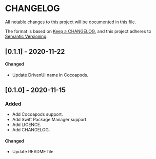 # CHANGELOG
All notable changes to this project will be documented in this file.

The format is based on [Keep a CHANGELOG](https://keepachangelog.com/en/1.0.0/),
and this project adheres to [Semantic Versioning](https://semver.org/spec/v2.0.0.html).

## [0.1.1] - 2020-11-22
#### Changed
- Update DrivenUI name in Cocoapods.

## [0.1.0] - 2020-11-15
### Added
- Add Cocoapods support.
- Add Swift Package Manager support.
- Add LICENCE.
- Add CHANGELOG.

#### Changed
- Update README file.
